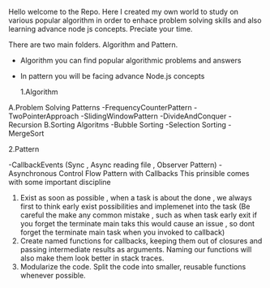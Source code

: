 Hello welcome to the Repo.
Here I created my own world to study on various popular algorithm in order to enhace problem solving skills and also learning advance node js concepts. Preciate your time.

There are two main folders. Algorithm and Pattern.

- Algorithm you can find popular algorithmic problems and answers
- In pattern you will be facing advance Node.js concepts

  1.Algorithm

A.Problem Solving Patterns
-FrequencyCounterPattern
-TwoPointerApproach
-SlidingWindowPattern
-DivideAndConquer
-Recursion
B.Sorting Algoritms
-Bubble Sorting
-Selection Sorting
-MergeSort

2.Pattern

-CallbackEvents (Sync , Async reading file , Observer Pattern)
-Asynchronous Control Flow Pattern with Callbacks
This prinsible comes with some important discipline

1. Exist as soon as possible , when a task is about the done , we always first to think early exist possibilities and implemenet into the task
   (Be careful the make any common mistake , such as when task early exit if you forget the terminate main taks this would cause an issue , so dont forget the terminate main task when you invoked to callback)
2. Create named functions for callbacks, keeping them out of closures and passing intermediate results as arguments. Naming our functions will also
   make them look better in stack traces.
3. Modularize the code. Split the code into smaller, reusable functions whenever possible.
